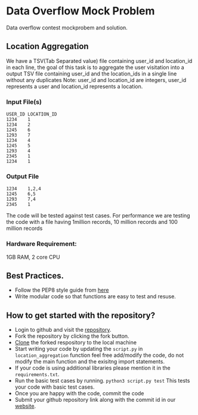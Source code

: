 # Data Overflow Mock Problem
Data overflow contest mockprobem and solution.
## Location Aggregation
We have a TSV(Tab Separated value) file containing user_id and location_id in each line, the goal of this task is to aggregate the user visitation into a output TSV file containing user_id and the location_ids in a single line without any duplicates
Note: user_id and location_id are integers, user_id represents a user and location_id represents a location.

### Input File(s)
```
USER_ID LOCATION_ID
1234    1
1234    2
1245    6
1293    7
1234    4
1245    5
1293    4
2345    1
1234    1
```
  
### Output File
```
1234    1,2,4
1245    6,5
1293    7,4
2345    1
```

The code will be tested against test cases.
For performance we are testing the code with a file having 1million records, 10 million records and 100 million records
### Hardware Requirement:
 1GB RAM, 2 core CPU
 
## Best Practices.
* Follow the PEP8 style guide from [here](https://www.python.org/dev/peps/pep-0008/)
* Write modular code so that functions are easy to test and resuse.

## How to get started with the repository?
* Login to github and visit the [repository](https://github.com/affinityanswers/dataoverflow-mockproblem/).
* Fork the repository by clicking the fork button.
* [Clone](https://git-scm.com/book/en/v2/Git-Basics-Getting-a-Git-Repository#_git_cloning) the forked respository to the local machine
* Start writing your code by updating the `script.py` in `location_aggregation` function feel free add/modify the code, do not modify the main function and the exisitng import statements.
* If your code is using additional libraries please mention it in the `requirements.txt`.
* Run the basic test cases by running.
  ```python3 script.py test```
  This tests your code with basic test cases.
* Once you are happy with the code, commit the code
* Submit your github repository link along with the commit id in our [website](https://dataoverflow.affinityanswers.com).
